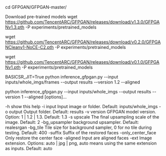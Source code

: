 cd GFPGAN/GFPGAN-master/

Download pre-trained models
wget https://github.com/TencentARC/GFPGAN/releases/download/v1.3.0/GFPGANv1.3.pth -P experiments/pretrained_models

wget https://github.com/TencentARC/GFPGAN/releases/download/v0.2.0/GFPGANCleanv1-NoCE-C2.pth -P experiments/pretrained_models

wget https://github.com/TencentARC/GFPGAN/releases/download/v0.1.0/GFPGANv1.pth -P experiments/pretrained_models

BASICSR_JIT=True python inference_gfpgan.py --input inputs/whole_imgs/frames --output results --version 1.2 --aligned

python inference_gfpgan.py --input inputs/whole_imgs --output results --version 1 --aligned
[options]...

  -h                   show this help
  -i input             Input image or folder. Default: inputs/whole_imgs
  -o output            Output folder. Default: results
  -v version           GFPGAN model version. Option: 1 | 1.2 | 1.3. Default: 1.3
  -s upscale           The final upsampling scale of the image. Default: 2
  -bg_upsampler        background upsampler. Default: realesrgan
  -bg_tile             Tile size for background sampler, 0 for no tile during testing. Default: 400
  -suffix              Suffix of the restored faces
  -only_center_face    Only restore the center face
  -aligned             Input are aligned faces
  -ext                 Image extension. Options: auto | jpg | png, auto means using the same extension as inputs. Default: auto
